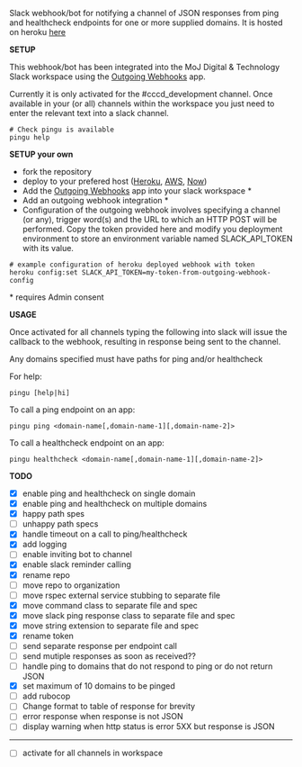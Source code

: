 Slack webhook/bot for notifying a channel of JSON responses from ping and healthcheck endpoints
for one or more supplied domains. It is hosted on heroku [here](https://slack-pingu.herokuapp.com/)

**SETUP**

This webhook/bot has been integrated into the MoJ Digital & Technology Slack workspace
using the [Outgoing Webhooks](https://api.slack.com/custom-integrations/outgoing-webhooks) app.

Currently it is only activated for the #cccd_development channel. Once available in your (or all) channels
within the workspace you just need to enter the relevant text into a slack channel.

```
# Check pingu is available
pingu help
```

**SETUP your own**

 - fork the repository
 - deploy to your prefered host ([Heroku](https://www.heroku.com/), [AWS](https://aws.amazon.com/), [Now](https://zeit.co/now))
 - Add the [Outgoing Webhooks](https://api.slack.com/custom-integrations/outgoing-webhooks) app into your slack workspace \*
 - Add an outgoing webhook integration \*
 - Configuration of the outgoing webhook involves specifying a channel (or any), trigger word(s) and the URL to which an HTTP POST will be performed. Copy the token provided here and modify you deployment environment to store an environment variable named SLACK_API_TOKEN with its value.

```
# example configuration of heroku deployed webhook with token
heroku config:set SLACK_API_TOKEN=my-token-from-outgoing-webhook-config
```

\* requires Admin consent

**USAGE**

Once activated for all channels typing the following into slack will
issue the callback to the webhook, resulting in response being sent
to the channel.

Any domains specified must have paths for ping and/or healthcheck

For help:

```
pingu [help|hi]
```

To call a ping endpoint on an app:
```
pingu ping <domain-name[,domain-name-1][,domain-name-2]>
```

To call a healthcheck endpoint on an app:
```
pingu healthcheck <domain-name[,domain-name-1][,domain-name-2]>
```

**TODO**

  - [X] enable ping and healthcheck on single domain
  - [X] enable ping and healthcheck on multiple domains
  - [X] happy path spes
  - [ ] unhappy path specs
  - [X] handle timeout on a call to ping/healthcheck
  - [X] add logging
  - [ ] enable inviting bot to channel
  - [X] enable slack reminder calling
  - [X] rename repo
  - [ ] move repo to organization
  - [ ] move rspec external service stubbing to separate file
  - [X] move command class to separate file and spec
  - [X] move slack ping response class to separate file and spec
  - [X] move string extension to separate file and spec
  - [X] rename token
  - [ ] send separate response per endpoint call
  - [ ] send mutiple responses as soon as received??
  - [ ] handle ping to domains that do not respond to ping or do not return JSON
  - [X] set maximum of 10 domains to be pinged
  - [ ] add rubocop
  - [ ] Change format to table of response for brevity
  - [ ] error response when response is not JSON
  - [ ] display warning when http status is error 5XX but response is JSON
  --------------------------------------------------------------
  - [ ] activate for all channels in workspace

